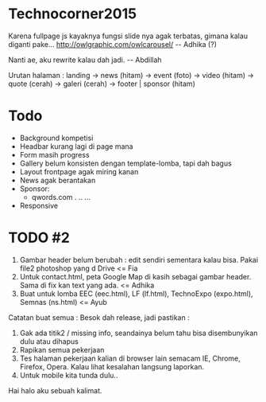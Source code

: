 Technocorner2015
================

Karena fullpage js kayaknya fungsi slide nya agak terbatas, gimana kalau diganti pake...
http://owlgraphic.com/owlcarousel/
-- Adhika (?)

Nanti ae, aku rewrite kalau dah jadi.
-- Abdillah

Urutan halaman : landing -> news (hitam) -> event (foto) -> video (hitam) -> quote (cerah) -> galeri (cerah) -> footer | sponsor (hitam)

# Todo
- Background kompetisi
- Headbar kurang lagi di page mana
- Form masih progress
- Gallery belum konsisten dengan template-lomba, tapi dah bagus
- Layout frontpage agak miring kanan
- News agak berantakan
- Sponsor:
    - qwords.com
.
..
...
- Responsive

# TODO #2
1. Gambar header belum berubah : edit sendiri sementara kalau bisa. Pakai file2 photoshop yang d Drive <= Fia
2. Untuk contact.html, peta Google Map di kasih sebagai gambar header. Sama di fix kan text yang ada.  <= Adhika
3. Buat untuk lomba EEC (eec.html), LF (lf.html), TechnoExpo (expo.html), Semnas (ns.html) <= Ayub

Catatan buat semua :
Besok dah release, jadi pastikan :
1. Gak ada titik2 / missing info, seandainya belum tahu bisa disembunyikan dulu atau dihapus
2. Rapikan semua pekerjaan
3. Tes halaman pekerjaan kalian di browser lain semacam IE, Chrome, Firefox, Opera. Kalau lihat kesalahan langsung laporkan.
4. Untuk mobile kita tunda dulu..


Hai halo aku sebuah kalimat.